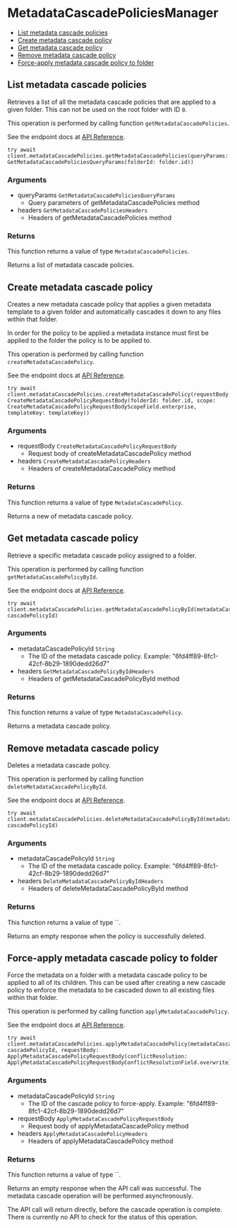 # MetadataCascadePoliciesManager


- [List metadata cascade policies](#list-metadata-cascade-policies)
- [Create metadata cascade policy](#create-metadata-cascade-policy)
- [Get metadata cascade policy](#get-metadata-cascade-policy)
- [Remove metadata cascade policy](#remove-metadata-cascade-policy)
- [Force-apply metadata cascade policy to folder](#force-apply-metadata-cascade-policy-to-folder)

## List metadata cascade policies

Retrieves a list of all the metadata cascade policies
that are applied to a given folder. This can not be used on the root
folder with ID `0`.

This operation is performed by calling function `getMetadataCascadePolicies`.

See the endpoint docs at
[API Reference](https://developer.box.com/reference/get-metadata-cascade-policies/).

<!-- sample get_metadata_cascade_policies -->
```
try await client.metadataCascadePolicies.getMetadataCascadePolicies(queryParams: GetMetadataCascadePoliciesQueryParams(folderId: folder.id))
```

### Arguments

- queryParams `GetMetadataCascadePoliciesQueryParams`
  - Query parameters of getMetadataCascadePolicies method
- headers `GetMetadataCascadePoliciesHeaders`
  - Headers of getMetadataCascadePolicies method


### Returns

This function returns a value of type `MetadataCascadePolicies`.

Returns a list of metadata cascade policies.


## Create metadata cascade policy

Creates a new metadata cascade policy that applies a given
metadata template to a given folder and automatically
cascades it down to any files within that folder.

In order for the policy to be applied a metadata instance must first
be applied to the folder the policy is to be applied to.

This operation is performed by calling function `createMetadataCascadePolicy`.

See the endpoint docs at
[API Reference](https://developer.box.com/reference/post-metadata-cascade-policies/).

<!-- sample post_metadata_cascade_policies -->
```
try await client.metadataCascadePolicies.createMetadataCascadePolicy(requestBody: CreateMetadataCascadePolicyRequestBody(folderId: folder.id, scope: CreateMetadataCascadePolicyRequestBodyScopeField.enterprise, templateKey: templateKey))
```

### Arguments

- requestBody `CreateMetadataCascadePolicyRequestBody`
  - Request body of createMetadataCascadePolicy method
- headers `CreateMetadataCascadePolicyHeaders`
  - Headers of createMetadataCascadePolicy method


### Returns

This function returns a value of type `MetadataCascadePolicy`.

Returns a new of metadata cascade policy.


## Get metadata cascade policy

Retrieve a specific metadata cascade policy assigned to a folder.

This operation is performed by calling function `getMetadataCascadePolicyById`.

See the endpoint docs at
[API Reference](https://developer.box.com/reference/get-metadata-cascade-policies-id/).

<!-- sample get_metadata_cascade_policies_id -->
```
try await client.metadataCascadePolicies.getMetadataCascadePolicyById(metadataCascadePolicyId: cascadePolicyId)
```

### Arguments

- metadataCascadePolicyId `String`
  - The ID of the metadata cascade policy. Example: "6fd4ff89-8fc1-42cf-8b29-1890dedd26d7"
- headers `GetMetadataCascadePolicyByIdHeaders`
  - Headers of getMetadataCascadePolicyById method


### Returns

This function returns a value of type `MetadataCascadePolicy`.

Returns a metadata cascade policy.


## Remove metadata cascade policy

Deletes a metadata cascade policy.

This operation is performed by calling function `deleteMetadataCascadePolicyById`.

See the endpoint docs at
[API Reference](https://developer.box.com/reference/delete-metadata-cascade-policies-id/).

<!-- sample delete_metadata_cascade_policies_id -->
```
try await client.metadataCascadePolicies.deleteMetadataCascadePolicyById(metadataCascadePolicyId: cascadePolicyId)
```

### Arguments

- metadataCascadePolicyId `String`
  - The ID of the metadata cascade policy. Example: "6fd4ff89-8fc1-42cf-8b29-1890dedd26d7"
- headers `DeleteMetadataCascadePolicyByIdHeaders`
  - Headers of deleteMetadataCascadePolicyById method


### Returns

This function returns a value of type ``.

Returns an empty response when the policy
is successfully deleted.


## Force-apply metadata cascade policy to folder

Force the metadata on a folder with a metadata cascade policy to be applied to
all of its children. This can be used after creating a new cascade policy to
enforce the metadata to be cascaded down to all existing files within that
folder.

This operation is performed by calling function `applyMetadataCascadePolicy`.

See the endpoint docs at
[API Reference](https://developer.box.com/reference/post-metadata-cascade-policies-id-apply/).

<!-- sample post_metadata_cascade_policies_id_apply -->
```
try await client.metadataCascadePolicies.applyMetadataCascadePolicy(metadataCascadePolicyId: cascadePolicyId, requestBody: ApplyMetadataCascadePolicyRequestBody(conflictResolution: ApplyMetadataCascadePolicyRequestBodyConflictResolutionField.overwrite))
```

### Arguments

- metadataCascadePolicyId `String`
  - The ID of the cascade policy to force-apply. Example: "6fd4ff89-8fc1-42cf-8b29-1890dedd26d7"
- requestBody `ApplyMetadataCascadePolicyRequestBody`
  - Request body of applyMetadataCascadePolicy method
- headers `ApplyMetadataCascadePolicyHeaders`
  - Headers of applyMetadataCascadePolicy method


### Returns

This function returns a value of type ``.

Returns an empty response when the API call was successful. The metadata
cascade operation will be performed asynchronously.

The API call will return directly, before the cascade operation
is complete. There is currently no API to check for the status of this
operation.


